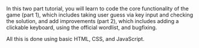 In this two part tutorial, you will learn to code the core functionality
of the game (part 1), which includes taking user guess via key input and
checking the solution, and add improvements (part 2), which includes adding 
a clickable keyboard, using the official wordlist, and bugfixing.

All this is done using basic HTML, CSS, and JavaScript.

